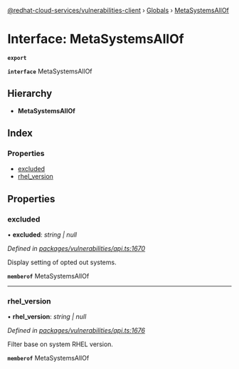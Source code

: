 [@redhat-cloud-services/vulnerabilities-client](../README.md) › [Globals](../globals.md) › [MetaSystemsAllOf](metasystemsallof.md)

# Interface: MetaSystemsAllOf

**`export`** 

**`interface`** MetaSystemsAllOf

## Hierarchy

* **MetaSystemsAllOf**

## Index

### Properties

* [excluded](metasystemsallof.md#excluded)
* [rhel_version](metasystemsallof.md#rhel_version)

## Properties

###  excluded

• **excluded**: *string | null*

*Defined in [packages/vulnerabilities/api.ts:1670](https://github.com/RedHatInsights/javascript-clients/blob/master/packages/vulnerabilities/api.ts#L1670)*

Display setting of opted out systems.

**`memberof`** MetaSystemsAllOf

___

###  rhel_version

• **rhel_version**: *string | null*

*Defined in [packages/vulnerabilities/api.ts:1676](https://github.com/RedHatInsights/javascript-clients/blob/master/packages/vulnerabilities/api.ts#L1676)*

Filter base on system RHEL version.

**`memberof`** MetaSystemsAllOf
